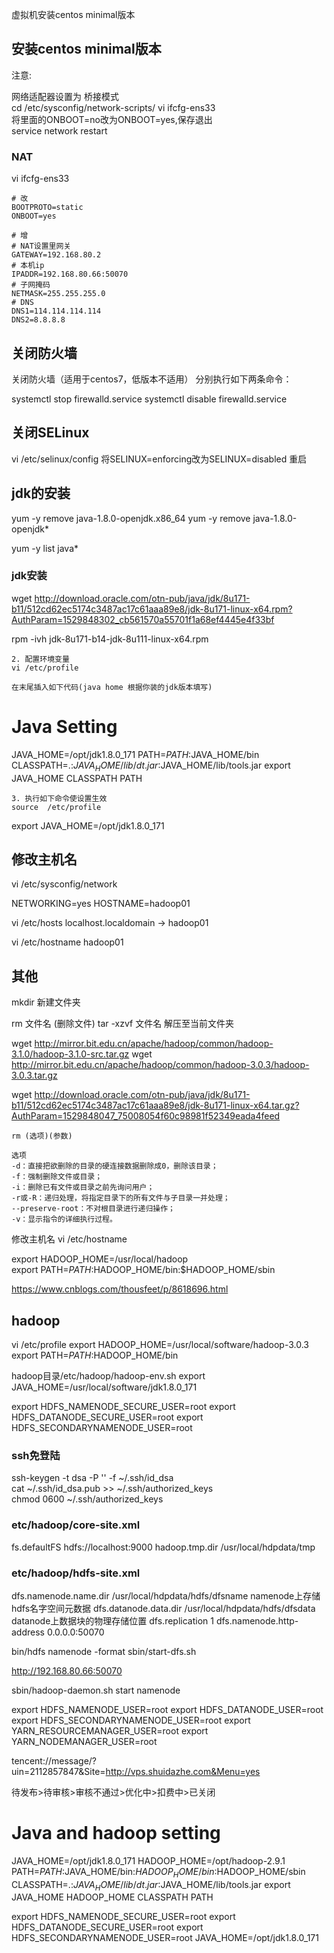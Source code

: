 虚拟机安装centos minimal版本

## 安装centos minimal版本

注意:

网络适配器设置为 桥接模式  
cd /etc/sysconfig/network-scripts/ 
vi ifcfg-ens33  
将里面的ONBOOT=no改为ONBOOT=yes,保存退出  
service network restart

### NAT

vi ifcfg-ens33 
```
# 改
BOOTPROTO=static
ONBOOT=yes

# 增
# NAT设置里网关
GATEWAY=192.168.80.2
# 本机ip
IPADDR=192.168.80.66:50070
# 子网掩码
NETMASK=255.255.255.0
# DNS
DNS1=114.114.114.114
DNS2=8.8.8.8
```
## 关闭防火墙
关闭防火墙（适用于centos7，低版本不适用）
分别执行如下两条命令：

systemctl stop firewalld.service
systemctl disable firewalld.service

## 关闭SELinux
vi /etc/selinux/config
将SELINUX=enforcing改为SELINUX=disabled 
重启


## jdk的安装

yum -y remove java-1.8.0-openjdk.x86_64
yum -y remove java-1.8.0-openjdk*

yum -y list java*


### jdk安装
wget http://download.oracle.com/otn-pub/java/jdk/8u171-b11/512cd62ec5174c3487ac17c61aaa89e8/jdk-8u171-linux-x64.rpm?AuthParam=1529848302_cb561570a55701f1a68ef4445e4f33bf

rpm -ivh jdk-8u171-b14-jdk-8u111-linux-x64.rpm

```
2. 配置环境变量
vi /etc/profile

在末尾插入如下代码(java home 根据你装的jdk版本填写)
```
# Java Setting
JAVA_HOME=/opt/jdk1.8.0_171
PATH=$PATH:$JAVA_HOME/bin
CLASSPATH=.:$JAVA_HOME/lib/dt.jar:$JAVA_HOME/lib/tools.jar
export JAVA_HOME  CLASSPATH  PATH
```
3. 执行如下命令使设置生效  
source  /etc/profile
```

export JAVA_HOME=/opt/jdk1.8.0_171

## 修改主机名
vi /etc/sysconfig/network

NETWORKING=yes
HOSTNAME=hadoop01


vi /etc/hosts
localhost.localdomain -> hadoop01

vi /etc/hostname
hadoop01



## 其他

mkdir 新建文件夹

rm 文件名 (删除文件)
tar -xzvf 文件名  解压至当前文件夹

wget http://mirror.bit.edu.cn/apache/hadoop/common/hadoop-3.1.0/hadoop-3.1.0-src.tar.gz 
wget http://mirror.bit.edu.cn/apache/hadoop/common/hadoop-3.0.3/hadoop-3.0.3.tar.gz 

wget http://download.oracle.com/otn-pub/java/jdk/8u171-b11/512cd62ec5174c3487ac17c61aaa89e8/jdk-8u171-linux-x64.tar.gz?AuthParam=1529848047_75008054f60c98981f52349eada4feed



```
rm (选项)(参数)

选项
-d：直接把欲删除的目录的硬连接数据删除成0，删除该目录；
-f：强制删除文件或目录；
-i：删除已有文件或目录之前先询问用户；
-r或-R：递归处理，将指定目录下的所有文件与子目录一并处理；
--preserve-root：不对根目录进行递归操作；
-v：显示指令的详细执行过程。
```


修改主机名  vi /etc/hostname


export HADOOP_HOME=/usr/local/hadoop  
export PATH=$PATH:$HADOOP_HOME/bin:$HADOOP_HOME/sbin 


https://www.cnblogs.com/thousfeet/p/8618696.html

## hadoop

vi /etc/profile
export HADOOP_HOME=/usr/local/software/hadoop-3.0.3
export PATH=$PATH:$HADOOP_HOME/bin

hadoop目录/etc/hadoop/hadoop-env.sh
export JAVA_HOME=/usr/local/software/jdk1.8.0_171

export HDFS_NAMENODE_SECURE_USER=root
export HDFS_DATANODE_SECURE_USER=root
export HDFS_SECONDARYNAMENODE_USER=root


### ssh免登陆
ssh-keygen -t dsa -P '' -f ~/.ssh/id_dsa  
cat ~/.ssh/id_dsa.pub >> ~/.ssh/authorized_keys  
chmod 0600 ~/.ssh/authorized_keys 


### etc/hadoop/core-site.xml

<configuration>
    <!-- 指定HDFS老大（namenode）的通信地址 -->
    <property>
        <name>fs.defaultFS</name>
        <value>hdfs://localhost:9000</value>
    </property>
    <!-- 指定hadoop运行时产生文件的存储路径 -->
    <property>
        <name>hadoop.tmp.dir</name>
        <value>/usr/local/hdpdata/tmp</value>
    </property>
</configuration>

### etc/hadoop/hdfs-site.xml 

<property>
    <name>dfs.namenode.name.dir</name>
    <value>/usr/local/hdpdata/hdfs/dfsname</value>
    <description>namenode上存储hdfs名字空间元数据 </description> 
</property>
<property>
    <name>dfs.datanode.data.dir</name>
    <value>/usr/local/hdpdata/hdfs/dfsdata</value>
    <description>datanode上数据块的物理存储位置</description>
</property>
<!-- 设置hdfs副本数量 -->
<property>
    <name>dfs.replication</name>
    <value>1</value>
</property>
<!-- 设置hdfs页面端口 -->
<property>
  <name>dfs.namenode.http-address</name>
  <value>0.0.0.0:50070</value>
</property>

bin/hdfs namenode -format
sbin/start-dfs.sh


http://192.168.80.66:50070

sbin/hadoop-daemon.sh start namenode


export HDFS_NAMENODE_USER=root
export HDFS_DATANODE_USER=root
export HDFS_SECONDARYNAMENODE_USER=root
export YARN_RESOURCEMANAGER_USER=root
export YARN_NODEMANAGER_USER=root


tencent://message/?uin=2112857847&Site=http://vps.shuidazhe.com&Menu=yes

待发布>待审核>审核不通过>优化中>扣费中>已关闭



# Java and hadoop setting
JAVA_HOME=/opt/jdk1.8.0_171
HADOOP_HOME=/opt/hadoop-2.9.1
PATH=$PATH:$JAVA_HOME/bin:$HADOOP_HOME/bin:$HADOOP_HOME/sbin
CLASSPATH=.:$JAVA_HOME/lib/dt.jar:$JAVA_HOME/lib/tools.jar
export JAVA_HOME HADOOP_HOME CLASSPATH PATH

export HDFS_NAMENODE_SECURE_USER=root
export HDFS_DATANODE_SECURE_USER=root
export HDFS_SECONDARYNAMENODE_USER=root
JAVA_HOME=/opt/jdk1.8.0_171
